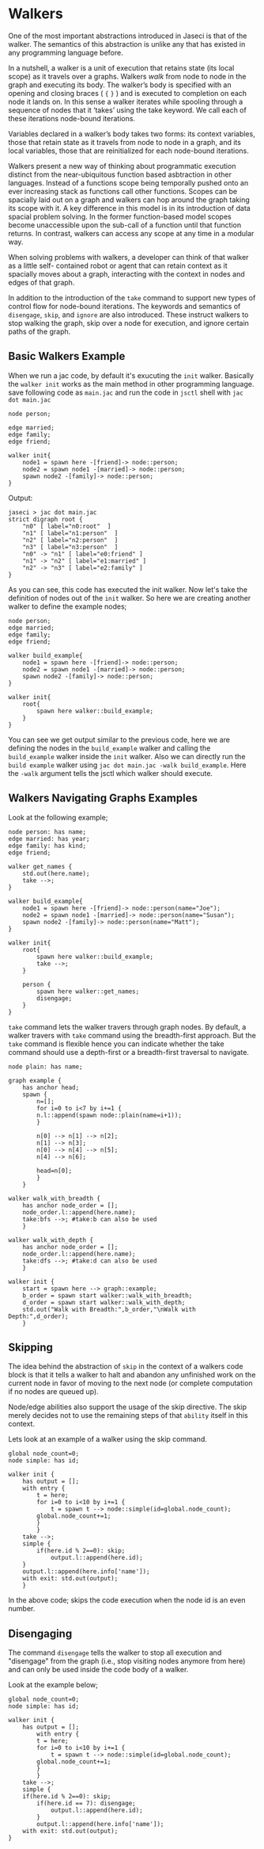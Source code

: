 # Walkers

One of the most important abstractions introduced in Jaseci is that of the walker. The
semantics of this abstraction is unlike any that has existed in any programming language
before.

In a nutshell, a walker is a unit of execution that retains state (its local scope) as it travels
over a graphs. Walkers *walk* from node to node in the graph and executing its body.
The walker’s body is specified with an opening and closing braces ( `{` `}` ) and is executed to
completion on each node it lands on. In this sense a walker iterates while spooling through a
sequence of nodes that it ‘takes’ using the take keyword. We call each of these iterations
node-bound iterations.

Variables declared in a walker’s body takes two forms: its context variables, those that
retain state as it travels from node to node in a graph, and its local variables, those that are
reinitialized for each node-bound iterations.

Walkers present a new way of thinking about programmatic execution distinct from the
near-ubiquitous function based asbtraction in other languages. Instead of a functions scope
being temporally pushed onto an ever increasing stack as functions call other functions.
Scopes can be spacially laid out on a graph and walkers can hop around the graph taking its
scope with it. A key difference in this model is in its introduction of data spacial problem
solving. In the former function-based model scopes become unaccessible upon the sub-call of
a function until that function returns. In contrast, walkers can access any scope at any time
in a modular way.

When solving problems with walkers, a developer can think of that walker as a little self-
contained robot or agent that can retain context as it spacially moves about a graph,
interacting with the context in nodes and edges of that graph.

In addition to the introduction of the `take` command to support new types of control flow for node-bound iterations. The keywords and semantics of `disengage`, `skip`, and `ignore` are also introduced. These instruct walkers to stop walking the graph, skip over a node for execution, and ignore certain paths of the graph.

## Basic Walkers Example

When we run a jac code, by default it's exucuting the `init` walker. Basically the `walker init` works as the main method in other programming language. save following code as `main.jac` and run the code in `jsctl` shell with `jac dot main.jac`

```
node person;

edge married;
edge family;
edge friend;

walker init{
    node1 = spawn here -[friend]-> node::person;
    node2 = spawn node1 -[married]-> node::person;
    spawn node2 -[family]-> node::person;
}
```

Output:

```
jaseci > jac dot main.jac
strict digraph root {
    "n0" [ label="n0:root"  ]
    "n1" [ label="n1:person"  ]        
    "n2" [ label="n2:person"  ]        
    "n3" [ label="n3:person"  ]        
    "n0" -> "n1" [ label="e0:friend" ] 
    "n1" -> "n2" [ label="e1:married" ]
    "n2" -> "n3" [ label="e2:family" ] 
}
```
As you can see, this code has executed the init walker. Now let's take the definition of nodes out of the `init` walker. So here we are creating another walker to define the example nodes; 

```
node person;
edge married;
edge family;
edge friend;

walker build_example{
    node1 = spawn here -[friend]-> node::person;
    node2 = spawn node1 -[married]-> node::person;
    spawn node2 -[family]-> node::person;
}

walker init{
    root{
        spawn here walker::build_example;
    }
}
```

You can see we get output similar to the previous code, here we are defining the nodes in the `build_example` walker and calling the `build_example` walker inside the `init` walker. Also we can directly run the `build example` walker using `jac dot main.jac -walk build_example`. Here the `-walk` argument tells the jsctl which walker should execute.

## Walkers Navigating Graphs Examples

Look at the following example;

```
node person: has name;
edge married: has year;
edge family: has kind;
edge friend;

walker get_names {
    std.out(here.name);
    take -->;
}

walker build_example{
    node1 = spawn here -[friend]-> node::person(name="Joe");
    node2 = spawn node1 -[married]-> node::person(name="Susan");
    spawn node2 -[family]-> node::person(name="Matt");
}

walker init{
    root{
        spawn here walker::build_example;
        take -->;
    }

    person {
        spawn here walker::get_names;
        disengage;
    }
}

```
`take` command lets the walker travers through graph nodes. By default, a walker travers with `take` command using the breadth-first approach. But the `take` command is flexible hence you can indicate whether the take command should use a depth-first or a breadth-first traversal to navigate.

```
node plain: has name;

graph example {
    has anchor head;
    spawn {
        n=[];
        for i=0 to i<7 by i+=1 {
        n.l::append(spawn node::plain(name=i+1));
        }

        n[0] --> n[1] --> n[2];
        n[1] --> n[3];
        n[0] --> n[4] --> n[5];
        n[4] --> n[6];

        head=n[0];
        }
    }

walker walk_with_breadth {
    has anchor node_order = [];
    node_order.l::append(here.name);
    take:bfs -->; #take:b can also be used
    }

walker walk_with_depth {
    has anchor node_order = [];
    node_order.l::append(here.name);
    take:dfs -->; #take:d can also be used
    }

walker init {
    start = spawn here --> graph::example;
    b_order = spawn start walker::walk_with_breadth;
    d_order = spawn start walker::walk_with_depth;
    std.out("Walk with Breadth:",b_order,"\nWalk with Depth:",d_order);
    }
```

## Skipping

The idea behind the abstraction of `skip` in the context of a walkers code block is that it tells a walker to halt and abandon any unfinished work on the current node in favor of moving to the next node (or complete computation if no nodes are queued up).

Node/edge abilities also support the usage of the skip directive. The skip merely decides not to use the remaining steps of that `ability` itself in this context.

Lets look at an example of a walker using the skip command.

```
global node_count=0;
node simple: has id;

walker init {
    has output = [];
    with entry {
        t = here;
        for i=0 to i<10 by i+=1 {
            t = spawn t --> node::simple(id=global.node_count);
        global.node_count+=1;
        }
        }
    take -->;
    simple {
        if(here.id % 2==0): skip;
            output.l::append(here.id);
    }
    output.l::append(here.info['name']);
    with exit: std.out(output);
    }
```
In the above code; skips the code execution when the node id is an even number.

## Disengaging 

The command `disengage` tells the walker to stop all execution and "disengage" from the graph (i.e., stop visiting nodes anymore from here) and can only be used inside the code body of a walker.

Look at the example below;

```
global node_count=0;
node simple: has id;

walker init {
    has output = [];
        with entry {
        t = here;
        for i=0 to i<10 by i+=1 {
            t = spawn t --> node::simple(id=global.node_count);
        global.node_count+=1;
        }
        }
    take -->;
    simple {
    if(here.id % 2==0): skip;
        if(here.id == 7): disengage;
            output.l::append(here.id);
        }
        output.l::append(here.info['name']);
    with exit: std.out(output);
}

```




